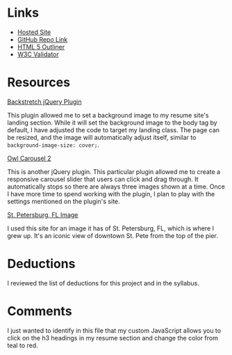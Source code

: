 # Links

* [Hosted Site](http://gerrettrice.com/project_resume_rice_gerrett/ "Gerrett Rice Digital Resume")
* [GitHub Repo Link](https://github.com/gerrettrice/project_resume_rice_gerrett "GitHub Repo")
* [HTML 5 Outliner](https://validator.w3.org/nu/?doc=http%3A%2F%2Fgerrettrice.com%2Fproject_resume_rice_gerrett%2F "HTML5 Outliner")
* [W3C Validator](https://gsnedders.html5.org/outliner/process.py?url=http%3A%2F%2Fgerrettrice.com%2Fproject_resume_rice_gerrett%2F "W3C Validator")

# Resources

[Backstretch jQuery Plugin](http://www.jquery-backstretch.com/ "Backstretch")

This plugin allowed me to set a background image to my resume site's landing section. While it will set the background image to the body tag by default, I have adjusted the code to target my landing class. The page can be resized, and the image will automatically adjust itself, similar to `background-image-size: cover;`.

[Owl Carousel 2](https://owlcarousel2.github.io/OwlCarousel2/ "Owl Carousel 2")

This is another jQuery plugin. This particular plugin allowed me to create a responsive carousel slider that users can click and drag through. It automatically stops so there are always three images shown at a time. Once I have more time to spend working with the plugin, I plan to play with the settings mentioned on the plugin's site.

[St. Petersburg, FL Image](https://www.bankogaragedoors.com/locations/pinellas-county/st-petersburg/ "Banko Garage Doors")

I used this site for an image it has of St. Petersburg, FL, which is where I grew up. It's an iconic view of downtown St. Pete from the top of the pier.

# Deductions

I reviewed the list of deductions for this project and in the syllabus.

# Comments

I just wanted to identify in this file that my custom JavaScript allows you to click on the h3 headings in my resume section and change the color from teal to red.
